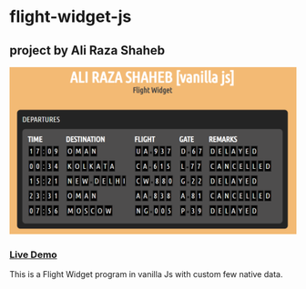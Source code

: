 # flight-widget-js

## project by **Ali Raza Shaheb**

![app image](https://github.com/AliRazaShaheb/flight-widget-js/blob/main/src/images/app_screen_shot.png)

### [Live Demo](https://arz-flight-wdgt-js.netlify.app/)

This is a Flight Widget program in vanilla Js with custom few native data.

